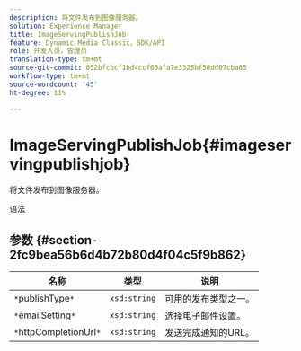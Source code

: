 ```yaml
---
description: 将文件发布到图像服务器。
solution: Experience Manager
title: ImageServingPublishJob
feature: Dynamic Media Classic，SDK/API
role: 开发人员，管理员
translation-type: tm+mt
source-git-commit: 052bfcbcf1bd4ccf60afa7e3325bf58dd07cba85
workflow-type: tm+mt
source-wordcount: '45'
ht-degree: 11%

---
```



# ImageServingPublishJob{#imageservingpublishjob}

将文件发布到图像服务器。

语法

## 参数 {#section-2fc9bea56b6d4b72b80d4f04c5f9b862}

| 名称 | 类型 | 说明 |
|---|---|---|
| `*`publishType`*` | `xsd:string` | 可用的发布类型之一。 |
| `*`emailSetting`*` | `xsd:string` | 选择电子邮件设置。 |
| `*`httpCompletionUrl`*` | `xsd:string` | 发送完成通知的URL。 |

